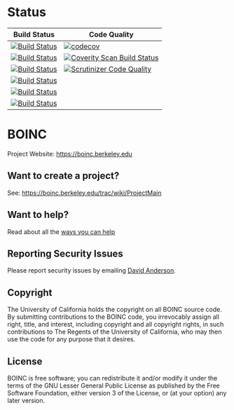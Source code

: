 # Status

| Build Status | Code Quality |
| --- | --- |
| [![Build Status](https://github.com/BOINC/boinc/actions/workflows/android.yml/badge.svg)](https://github.com/BOINC/boinc/actions/workflows/android.yml) | [![codecov](https://codecov.io/gh/BOINC/boinc/branch/master/graph/badge.svg)](https://codecov.io/gh/BOINC/boinc) |
| [![Build Status](https://github.com/BOINC/boinc/actions/workflows/linux.yml/badge.svg)](https://github.com/BOINC/boinc/actions/workflows/linux.yml) | [![Coverity Scan Build Status](https://scan.coverity.com/projects/4226/badge.svg)](https://scan.coverity.com/projects/boinc-boinc) |
| [![Build Status](https://github.com/BOINC/boinc/actions/workflows/mingw.yml/badge.svg)](https://github.com/BOINC/boinc/actions/workflows/mingw.yml) | [![Scrutinizer Code Quality](https://scrutinizer-ci.com/g/BOINC/boinc/badges/quality-score.png?b=master)](https://scrutinizer-ci.com/g/BOINC/boinc/?branch=master) |
| [![Build Status](https://github.com/BOINC/boinc/actions/workflows/snap.yml/badge.svg)](https://github.com/BOINC/boinc/actions/workflows/snap.yml) | |
| [![Build Status](https://github.com/BOINC/boinc/actions/workflows/osx.yml/badge.svg)](https://github.com/BOINC/boinc/actions/workflows/osx.yml) | |
| [![Build Status](https://github.com/BOINC/boinc/actions/workflows/windows.yml/badge.svg)](https://github.com/BOINC/boinc/actions/workflows/windows.yml) | |

# BOINC

Project Website: https://boinc.berkeley.edu

## Want to create a project?
See: https://boinc.berkeley.edu/trac/wiki/ProjectMain

## Want to help?
Read about all the [ways you can help](CONTRIBUTING.md)

## Reporting Security Issues
Please report security issues by emailing
[David Anderson](https://boinc.berkeley.edu/anderson/).

## Copyright

The University of California holds the copyright on all BOINC source code. By
submitting contributions to the BOINC code, you irrevocably assign all right,
title, and interest, including copyright and all copyright rights, in such
contributions to The Regents of the University of California, who may then
use the code for any purpose that it desires.

## License
BOINC is free software; you can redistribute it and/or modify it
under the terms of the GNU Lesser General Public License
as published by the Free Software Foundation,
either version 3 of the License, or (at your option) any later version.
